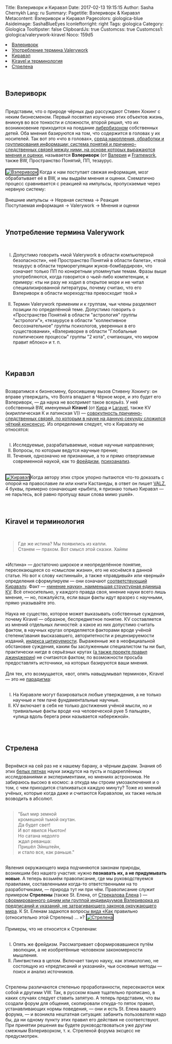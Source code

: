 Title: Вэлериворк и Киравэл
Date: 2017-02-13 19:15:15
Author: Sasha Chernykh
Lang: ru
Summary:
Pagetitle: Вэлериворк &amp; Киравэл
Metacontent: Вэлериворк и Киравэл
Pagecolors: giologica-blue
Asideimage: SashaBlueEyes
Iconleftorright: right
Tags: giologica
Category: Giologica
Tooltipster: false
ClipboardJs: true
Customcss: true
Customcss1: giologica/valerywork-kiravel
Noco: 159d5

<li><a href="#Valerywork">Вэлериворк</a>
</li>
<li><a href="#TermValerywork">Употребление термина Valerywork</a>
</li>
<li><a href="#Kiravel">Киравэл</a>
</li>
<li><a href="#TermKiravel">Kiravel и терминология</a>
</li>
<li><a href="#Strelena">Стрелена</a>
</li>
<br />
<br />
<h2 id="Valerywork">Вэлериворк</h2>
<br /> Представим, что о природе чёрных дыр рассуждают Стивен Хокинг с неким бизнесменом. Первый посвятил изучению этих объектов жизнь, вникнув во все тонкости и сложности, второй решил, что их возникновение приходится на поедание <a href="http://anima-kommunizm.forum2x2.ru/t36-topic" target="_blank" title="Либербизон">либербизоном</a> собственных детей. Оба мнения базируются на том, что содержится в головах у их носителей. Так вот это «что в головах», <u>среда накопления, обработки и группирования информации; система понятий и причинно-следственных связей между ними, на основе которых выражаются мнения и оценки</u>, называется <b>Вэлериворк</b> (от <a href="https://vk.com/zombelina" target="_blank" title="Страница Валерии ВК">Валерия</a> и <a href="https://rsdn.ru/article/patterns/framework.xml#EKB" target="_blank" title="Определение Framework">Framework</a>, также
<span class="SashaDot">BW</span>,
<span class="SashaDot">Пространство Понятий</span>,
<span class="SashaDot">ПП</span>,
<span class="SashaDot">тезаурус</span>.
<br />
<br />
<img class="rightimg" class="SashaBorderValerywork" src="https://i.imgur.com/Vanv3lQ.jpg" alt="Вэлериворк" border="2px"> Когда к нам поступает свежая информация, мозг обрабатывает её в ВW, и мы выдаём мнения и оценки. Схематично процесс сравнивается с реакцией на импульсы, пропускаемые через нервную систему:
<br />
<br />
<span class="SashaBox">
	<span class="SashaBig">Внешние импульсы → Нервная система → Реакция
		<br /> Поступаемая информация → Valerywork → Мнения и оценки</span>
</span>
<br />
<br />
<br />
<h2 id="TermValerywork">Употребление термина Valerywork</h2>
<br />
<ol type="I">
	<li>Допустимо говорить «мой Valerywork в области компьютерной безопасности», «её Пространство Понятий в области балета», «твой тезаурус в области терморегуляции жуков-бомбардиров», что означает только ПП по конкретным упомянутым темам. Фразы выше употребляются, когда говорится о чьей-либо компетенции, к примеру: «ты ни разу не ходил в открытое море и не читал специализированной литературы, почему считаю, что его Вэлериворк в области мореходства превосходит твой.»</li>
	<br />
	<li>Термин Valerywork применим и к группам, чьи члены разделяют позиции по определённой теме. Допустимо говорить о «Пространстве Понятий в области "астрология" группы "астрологи"», «тезаурусе в области "коллективное бессознательное" группы психологов, уверенных в его существовании», «Вэлериворке в области "Глобальные политические процессы" группы "2 кота", считающих, что миром правит яблоко» и т. п.</li>
</ol>
<br />
<br />
<h2 id="Kiravel">Киравэл</h2>
<br /> Возвратимся к бизнесмену, бросившему вызов Стивену Хокингу: он вправе утверждать, что Волга впадает в Чёрное море, и это будет его Вэлериворк, — да наука не воспримет такое всерьёз. У неё собственный ВW, именуемый <b>Kiravel</b> (от <a href="https://vk.com/hair_in_the_wind" target="_blank">Кира</a> и <a href="http://vaden-pro.ru/blog/laravel/laravel-chto-eto" target="_blank" title="определение Ларавел">Laravel</a>, также
<span class="SashaDot">КV</span> (кириллическая К и латинская V)) — <u>совокупность причинно-следственных связей, по которым в науке на данную секунду сложился чёткий консенсус</u>. Из определения следует, что к Киравэлу не относятся:
<br />
<br />
<ol type="I">
	<li>Исследуемые, разрабатываемые, новые научные направления;</li>
	<li>Вопросы, по которым ведутся научные прения;</li>
	<li>Течения, однозначно не признанные, а то и прямо отвергаемые современной наукой, как то <a href="http://evolkov.net/nonscience/psychoanal/" target="_blank" title="Критика психоанализа">фрейдизм</a>, <a href="http://sceptic-ratio.narod.ru/" target="_blank" title="Критика психоанализа 2">психоанализ</a>.</li>
</ol>
<br />
<img class="leftimg" class="SashaBorderKiravel" src="https://i.imgur.com/5atSEHP.jpg" alt="Киравэл" border="2px">Когда автору этих строк упорно пытаются что-то доказать с опорой на православие ли или книги Кастанеды, в ответ он пишет <a href="https://kristinita.ru/Giologica/Nas-Izu.html#VALZ" target="_blank" title="VALZ">VALZ</a>, 4 буквы, примерно означающие «рыбята, я признаю только Киравэл — не парьтесь, всё равно пропущу ваши слова мимо ушей».
<br />
<br />
<br />
<h2 id="TermKiravel">Kiravel и терминология</h2>
<br />
<blockquote>Где же истина? Мы появились из капли.
	<br /> Станем — прахом. Вот смысл этой сказки. Хайям</blockquote>
<br /> «Истина» — достаточно широкое и неопределённое понятие, пересекающееся со «смыслом жизни», его не коснёмся в данной статье. Но вот к слову
<span class="SashaDot">«истинный»</span>, а также
<span class="SashaDot">«правдивый»</span> или
<span class="SashaDot">«верный»</span> определения сформулируем — они означают <u>соответствующий Киравэлу</u>.
<span class="SashaDot">Факт</span> — <u>«мнение науки», наименьшая структурная единица КV</u>. Всё относительно, у каждого правда своя, мнение науки всего лишь мнение, — но, пожалуйста, если ваши факты идут вразрез с научными, прямо указывайте это.
<br />
<br /> Наука не существо, которое может выказывать собственные суждения, почему Kiravel — образное, беспредметное понятие. КV составляется из мнений отдельных личностей: а какое из них допустимо считать фактом, в научных кругах определяется факторами вроде учёной степени/звания высказавшего, авторитетности и рецензируемости изданий, <a href="http://cyberleninka.ru/article/n/indeks-tsitiruemosti-rossiyskih-uchenyh">индекса цитируемости</a>. Выраженные же в неофициальной обстановке суждения, каким бы заслуженным специалистом ты ни был, практически нигде в серьёзных кругах (<a href="http://anima-kommunizm.forum2x2.ru/t138-topic">а также проекте правил джинджерин</a>) не считаются фактом; по возможности просьба предоставлять источники, на которых базируются ваши мнения.
<br />
<br /> Для тех, кто возмущается, «вот, опять навыдумывал терминов», Kiravel — это не <a href="http://dic.academic.ru/dic.nsf/enc_philosophy/902/%D0%9F%D0%90%D0%A0%D0%90%D0%94%D0%98%D0%93%D0%9C%D0%90" target="_blank">парадигма</a>:
<br />
<br />
<ol type="I">
	<li>На Киравэле могут базироваться любые утверждения, а не только научные и тем паче фундаментальные научные.</li>
	<li>КV включает в себя не только достижения учёной мысли, но и тривиальные факты вроде «на человеческой руке 5 пальцев», «улица вдоль берега реки называется набережной».</li>
</ol>
<br />
<br />
<h2 id="Strelena">Стрелена</h2>
<br /> Вернёмся на сей раз не к нашему барану, а чёрным дырам. Знания об этих <a href="http://enc-dic.com/rusphrase/Beloe-pjatno-330.html">белых пятнах</a> науки зиждутся на пусть и подкреплённых исследованиями и экспериментами, но мнениях астрономов. Не забираюсь высоко в космос: а откуда мы строим умозаключения и о том, с чем приходится сталкиваться каждую минуту? Тоже из мнений учёных, которые когда даже и считаются Киравэлом, их также нельзя возводить в абсолют.
<br />
<br />
<blockquote>"Был мир земной
	<br /> кромешной тьмой окутан.
	<br /> Да будет свет!
	<br /> И вот явился Ньютон!
	<br /> Но сатана недолго
	<br /> ждал реванша:
	<br /> Пришёл Эйнштейн,
	<br /> и стало все, как раньше."</blockquote>
<br /> Явления окружающего мира подчиняются законам природы, возникшим без нашего участия: нужно <b>познавать их, а не придумывать новые</b>. А теперь возьмём правописание, где мы руководствуемся правилами, составленными когда-то ответственными на то разработчиками, — природа тут ни при чём. Правописание служит примером <b>Стрелены</b> (также
<span class="SashaDot">St. Елена</span>, от <a href="https://vk.com/id190154920" target="_blank">Стрекалова Елена</a> ) — <u>сформированного одним или группой индивидуумов Вэлериворка из предписаний и указаний, не затрагивающего законов окружающего мира</u>. К St. Еленам задаются вопросы вида «Как правильно (относительно этой Стрелены) ... »?
<img class="rightimg" class="SashaBorderStrelena" src="https://i.imgur.com/3ABJhnw.png" alt="Стрелена" border="2px">
<br />
<br /> Примеры, что не относится к Стреленам:
<br />
<br />
<ol type="I">
	<li>Опять же фрейдизм. Рассматривает сформировавшиеся путём эволюции, а не изобретённые человеком закономерности мышления.</li>
	<li>Лингвистика в целом. Включает такую науку, как этимологию, не состоящую из «предписаний и указаний», чьи основные методы — поиск и анализ источников.</li>
</ol>
<br /> Стрелены различаются степенью проработанности, пересекаются меж собой и другими VW. Так, в русском языке тщательно прописано, в каких случаях следует ставить запятую. А теперь представим, что вы создали форум для общения, скопировали откуда-то пяток правил, устанавливающих нормы поведения, — они и есть St. Елена вашего форума, — и возникла нештатная ситуация: забанить пользователя надо бы, да ни одному пункту этих правил его действия не соответствуют. При принятии решения вы будете руководствоваться уже другим смежным Вэлериворком, т. к. Стреленой форума эксцесс не предусмотрен.
